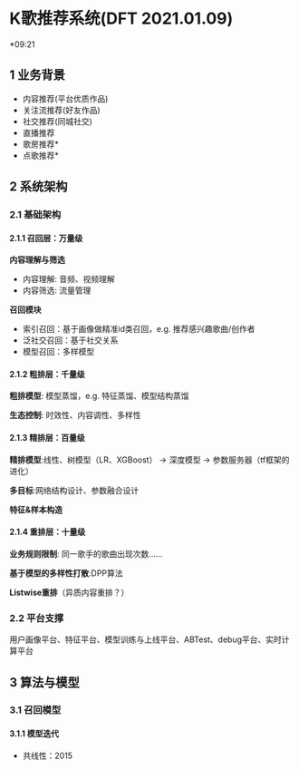 # K歌推荐系统(DFT 2021.01.09)
*09:21

## 1 业务背景

* 内容推荐(平台优质作品)
* 关注流推荐(好友作品)
* 社交推荐(同城社交)
* 直播推荐
* 歌房推荐*
* 点歌推荐*

## 2 系统架构

### 2.1 基础架构

#### 2.1.1 召回层：万量级
**内容理解与筛选**

* 内容理解: 音频、视频理解
* 内容筛选: 流量管理

**召回模块**

* 索引召回：基于画像做精准id类召回，e.g. 推荐感兴趣歌曲/创作者
* 泛社交召回：基于社交关系
* 模型召回：多样模型

#### 2.1.2 粗排层：千量级
**粗排模型**: 模型蒸馏，e.g. 特征蒸馏、模型结构蒸馏

**生态控制**: 时效性、内容调性、多样性

#### 2.1.3 精排层：百量级
**精排模型**:线性、树模型（LR、XGBoost） → 深度模型 → 参数服务器（tf框架的进化）

**多目标**:网络结构设计、参数融合设计

**特征\&样本构造**

#### 2.1.4 重排层：十量级
**业务规则限制**: 同一歌手的歌曲出现次数……

**基于模型的多样性打散**:DPP算法

**Listwise重排**（异质内容重排？）

### 2.2 平台支撑
用户画像平台、特征平台、模型训练与上线平台、ABTest、debug平台、实时计算平台

## 3 算法与模型
### 3.1 召回模型
#### 3.1.1 模型迭代
* 共线性：2015
